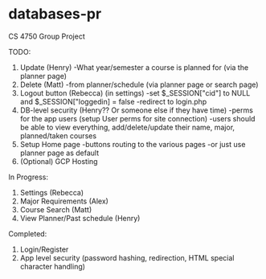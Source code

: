 # databases-pr
CS 4750 Group Project

TODO:
1. Update (Henry)
    -What year/semester a course is planned for (via the planner page)
2. Delete (Matt)
    -from planner/schedule (via planner page or search page)
3. Logout button (Rebecca) (in settings)
    -set $_SESSION["cid"] to NULL and $_SESSION["loggedin] = false
    -redirect to login.php
4. DB-level security (Henry?? Or someone else if they have time)
    -perms for the app users (setup User perms for site connection)
    -users should be able to view everything, add/delete/update their name, major, planned/taken courses
5. Setup Home page
    -buttons routing to the various pages
    -or just use planner page as default
6. (Optional) GCP Hosting

In Progress:
1. Settings (Rebecca)
2. Major Requirements (Alex)
3. Course Search (Matt)
4. View Planner/Past schedule (Henry)

Completed:
1. Login/Register
2. App level security (password hashing, redirection, HTML special character handling)
